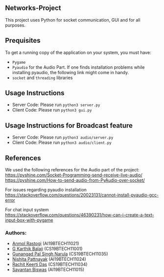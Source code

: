 ## Networks-Project

This project uses Python for socket communication, GUI and for all purposes. 

## Prequisites 

To get a running copy of the application on your system, you must have:

- `Pygame`
- `Pyaudio` for the Audio Part. If one finds installation problems while installing pyaudio, the following link might come in handy.
- `socket` and `threading` libraries

## Usage Instructions
- Server Code:
Please run `python3 server.py`
- Client Code:
Please run `python3 gui.py`
## Usage Instructions for Broadcast feature
- Server Code:
Please run `python3 audio/server.py`
- Client Code:
Please run `python3 audio/client.py`

## References
We used the following references for the Audio part of the project:  
https://pyshine.com/Socket-Programming-send-receive-live-audio/  
https://pyshine.com/How-to-send-audio-from-PyAudio-over-socket/

For issues regarding pyaudio installation  
https://stackoverflow.com/questions/20023131/cannot-install-pyaudio-gcc-error

For chat input system  
https://stackoverflow.com/questions/46390231/how-can-i-create-a-text-input-box-with-pygame

### Authors: 

- [Anmol Rastogi](https://github.com/Anmol42) (AI19BTECH11021)
- [G Karthik Balaji](https://github.com/dark-trojan) (CS19BTECH11001)
- [Gunangad Pal Singh Narula](https://github.com/Angad11121) (CS19BTECH11035)
- [Nishita Pattnayak](https://github.com/nishita-09) (AI19BTECH11024)
- [Rachit Keerti Das](https://github.com/RachitKeertiDas) (CS19BTECH11034)
- [Sayantan Biswas](https://github.com/sayantan0013) (AI19BTECH11015)
